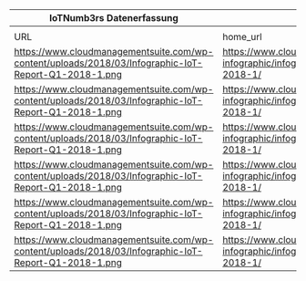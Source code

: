 |IoTNumb3rs Datenerfassung|||||||||||
| ---- | ---- | ---- | ---- | ---- | ---- | ---- | ---- | ---- | ---- | ---- |
||||||||||||
|URL|home_url|filename|device_class|device_count|market_class|market_volume|prognosis_year|publication_year|authorship_class|Dropbox folder|
|https://www.cloudmanagementsuite.com/wp-content/uploads/2018/03/Infographic-IoT-Report-Q1-2018-1.png|https://www.cloudmanagementsuite.com/iot-infographic/infographic-iot-report-q1-2018-1/|file5_Infographic-IoT-Report-Q1-2018-1.png|generic IoT|2000000000|||2006|2018|company|MariaMarg/20181125-1505|
|https://www.cloudmanagementsuite.com/wp-content/uploads/2018/03/Infographic-IoT-Report-Q1-2018-1.png|https://www.cloudmanagementsuite.com/iot-infographic/infographic-iot-report-q1-2018-1/|file5_Infographic-IoT-Report-Q1-2018-1.png|generic IoT|6380000000|||2016|2018|company|MariaMarg/20181125-1505|
|https://www.cloudmanagementsuite.com/wp-content/uploads/2018/03/Infographic-IoT-Report-Q1-2018-1.png|https://www.cloudmanagementsuite.com/iot-infographic/infographic-iot-report-q1-2018-1/|file5_Infographic-IoT-Report-Q1-2018-1.png|generic IoT|8400000000|||2018|2018|company|MariaMarg/20181125-1505|
|https://www.cloudmanagementsuite.com/wp-content/uploads/2018/03/Infographic-IoT-Report-Q1-2018-1.png|https://www.cloudmanagementsuite.com/iot-infographic/infographic-iot-report-q1-2018-1/|file5_Infographic-IoT-Report-Q1-2018-1.png|generic IoT|20000000000|||2020|2018|company|MariaMarg/20181125-1505|
|https://www.cloudmanagementsuite.com/wp-content/uploads/2018/03/Infographic-IoT-Report-Q1-2018-1.png|https://www.cloudmanagementsuite.com/iot-infographic/infographic-iot-report-q1-2018-1/|file5_Infographic-IoT-Report-Q1-2018-1.png|generic IoT|1.34E+11|||2022|2018|company|MariaMarg/20181125-1505|
|https://www.cloudmanagementsuite.com/wp-content/uploads/2018/03/Infographic-IoT-Report-Q1-2018-1.png|https://www.cloudmanagementsuite.com/iot-infographic/infographic-iot-report-q1-2018-1/|file5_Infographic-IoT-Report-Q1-2018-1.png|||value IoT Tech|6.25E+12|2025|2018|company|MariaMarg/20181125-1505|
